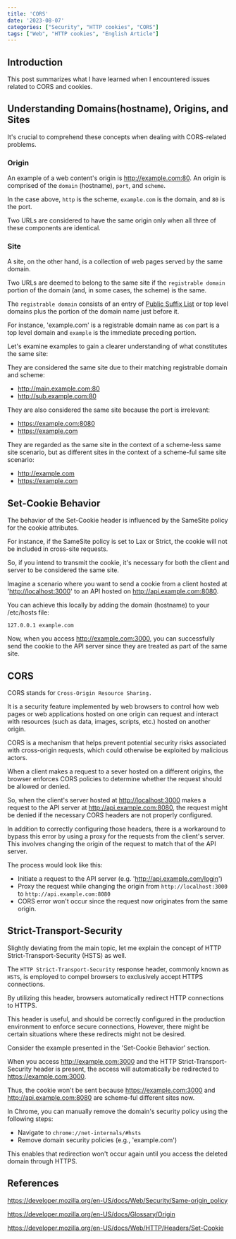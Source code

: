 ```yaml
---
title: 'CORS'
date: '2023-08-07'
categories: ["Security", "HTTP cookies", "CORS"]
tags: ["Web", "HTTP cookies", "English Article"]
---
```


## Introduction

This post summarizes what I have learned when I encountered issues related to CORS and cookies.

## Understanding Domains(hostname), Origins, and Sites

It's crucial to comprehend these concepts when dealing with CORS-related problems.

### Origin

An example of a web content's origin is <http://example.com:80>.
An origin is comprised of the `domain` (hostname), `port`, and `scheme`.

In the case above, `http` is the scheme, `example.com` is the domain, and `80` is the port.

Two URLs are considered to have the same origin only when all three of these components are identical.

### Site

A site, on the other hand, is a collection of web pages served by the same domain.

Two URLs are deemed to belong to the same site if the `registrable domain` portion of the domain (and, in some cases, the scheme) is the same.

The `registrable domain` consists of an entry of [Public Suffix List](https://publicsuffix.org/list/) or top level domains plus the portion of the domain name just before it.

For instance, 'example.com' is a registrable domain name as `com` part is a top level domain and `example` is the immediate preceding portion.

Let's examine examples to gain a clearer understanding of what constitutes the same site:

They are considered the same site due to their matching registrable domain and scheme:

- <http://main.example.com:80>
- <http://sub.example.com:80>

They are also considered the same site because the port is irrelevant:

- <https://example.com:8080>
- <https://example.com>

They are regarded as the same site in the context of a scheme-less same site scenario, but as different sites in the context of a scheme-ful same site scenario:

- <http://example.com>
- <https://example.com>


## Set-Cookie Behavior

The behavior of the Set-Cookie header is influenced by the SameSite policy for the cookie attributes.

For instance, if the SameSite policy is set to Lax or Strict, the cookie will not be included in cross-site requests.

So, if you intend to transmit the cookie, it's necessary for both the client and server to be considered the same site.

Imagine a scenario where you want to send a cookie from a client hosted at '<http://localhost:3000>' to an API hosted on <http://api.example.com:8080>.

You can achieve this locally by adding the domain (hostname) to your /etc/hosts file:

```text
127.0.0.1 example.com
```

Now, when you access <http://example.com:3000>, you can successfully send the cookie to the API server since they are treated as part of the same site.

## CORS

CORS stands for `Cross-Origin Resource Sharing.` 

It is a security feature implemented by web browsers to control how web pages or web applications hosted on one origin can request and interact with resources (such as data, images, scripts, etc.) hosted on another origin.

CORS is a mechanism that helps prevent potential security risks associated with cross-origin requests, which could otherwise be exploited by malicious actors.

When a client makes a request to a sever hosted on a different origins, the browser enforces CORS policies to determine whether the request should be allowed or denied.

So, when the client's server hosted at <http://localhost:3000> makes a request to the API server at <http://api.example.com:8080>, the request might be denied if the necessary CORS headers are not properly configured.

In addition to correctly configuring those headers, there is a workaround to bypass this error by using a proxy for the requests from the client's server. This involves changing the origin of the request to match that of the API server.

The process would look like this:

- Initiate a request to the API server (e.g. 'http://api.example.com/login')
- Proxy the request while changing the origin from `http://localhost:3000` to `http://api.example.com:8080`
- CORS error won't occur since the request now originates from the same origin.

## Strict-Transport-Security

Slightly deviating from the main topic, let me explain the concept of HTTP Strict-Transport-Security (HSTS) as well.

The `HTTP Strict-Transport-Security` response header, commonly known as `HSTS`, is employed to compel browsers to exclusively accept HTTPS connections.

By utilizing this header, browsers automatically redirect HTTP connections to HTTPS.

This header is useful, and should be correctly configured in the production environment to enforce secure connections, However, there might be certain situations where these redirects might not be desired.

Consider the example presented in the 'Set-Cookie Behavior' section.

When you access <http://example.com:3000> and the HTTP Strict-Transport-Security header is present, the access will automatically be redirected to <https://example.com:3000>.

Thus, the cookie won't be sent because <https://example.com:3000> and <http://api.example.com:8080> are scheme-ful different sites now.

In Chrome, you can manually remove the domain's security policy using the following steps:

- Navigate to `chrome://net-internals/#hsts`
- Remove domain security policies (e.g., 'example.com')

This enables that redirection won't occur again until you access the deleted domain through HTTPS.

## References

<https://developer.mozilla.org/en-US/docs/Web/Security/Same-origin_policy>

<https://developer.mozilla.org/en-US/docs/Glossary/Origin>

<https://developer.mozilla.org/en-US/docs/Web/HTTP/Headers/Set-Cookie>
